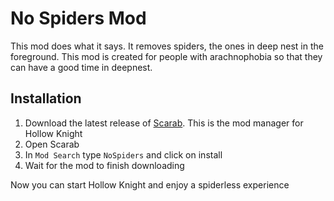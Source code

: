 # No Spiders Mod

This mod does what it says. It removes spiders, the ones in deep nest in the foreground. This mod is created for people with arachnophobia so that they can have a good time in deepnest.

## Installation

1) Download the latest release of [Scarab](https://github.com/fifty-six/Scarab/releases). This is the mod manager for Hollow Knight
2) Open Scarab
3) In `Mod Search` type `NoSpiders` and click on install
4) Wait for the mod to finish downloading

Now you can start Hollow Knight and enjoy a spiderless experience
